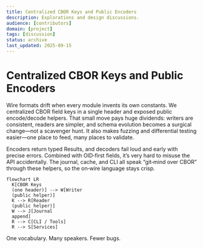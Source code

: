 ```yaml
---
title: Centralized CBOR Keys and Public Encoders
description: Explorations and design discussions.
audience: [contributors]
domain: [project]
tags: [discussion]
status: archive
last_updated: 2025-09-15
---
```


# Centralized CBOR Keys and Public Encoders

Wire formats drift when every module invents its own constants. We centralized CBOR field keys in a single header and exposed public encode/decode helpers. That small move pays huge dividends: writers are consistent, readers are simpler, and schema evolution becomes a surgical change—not a scavenger hunt. It also makes fuzzing and differential testing easier—one place to feed, many places to validate.

Encoders return typed Results, and decoders fail loud and early with precise errors. Combined with OID‑first fields, it’s very hard to misuse the API accidentally. The journal, cache, and CLI all speak “git‑mind over CBOR” through these helpers, so the on‑wire language stays crisp.

```mermaid
flowchart LR
  K[CBOR Keys
  (one header)] --> W[Writer
  (public helper)]
  K --> R[Reader
  (public helper)]
  W --> J[Journal
  append]
  R --> C[CLI / Tools]
  R --> S[Services]
```

One vocabulary. Many speakers. Fewer bugs.
